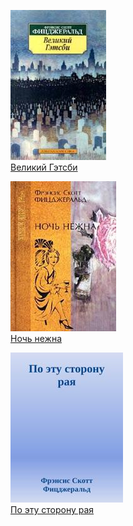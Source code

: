 ![](Великий%20Гэтсби.jpg)  
[Великий Гэтсби](Великий%20Гэтсби.txt)

![](Ночь%20нежна.jpg)  
[Ночь нежна](Ночь%20нежна.txt)

![](По%20эту%20сторону%20рая.jpg)  
[По эту сторону рая](По%20эту%20сторону%20рая.txt)
